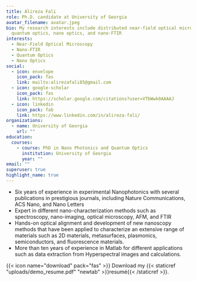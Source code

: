 ```yaml
---
title: Alireza Fali
role: Ph.D. candidate at University of Georgia
avatar_filename: avatar.jpeg
bio: My research interests include distributed near-field optical microscopy,
  quantum optics, nano optics, and nano-FTIR
interests:
  - Near-Field Optical Microscopy
  - Nano-FTIR
  - Quantum Optics
  - Nano Optics
social:
  - icon: envelope
    icon_pack: fas
    link: mailto:alirezafali85@gmail.com
  - icon: google-scholar
    icon_pack: fas
    link: https://scholar.google.com/citations?user=VTbWwk0AAAAJ
  - icon: linkedin
    icon_pack: fab
    link: https://www.linkedin.com/in/alireza-fali/
organizations:
  - name: University of Georgia
    url: ""
education:
  courses:
    - course: PhD in Nano Photonics and Quantum Optics
      institution: University of Georgia
      year: ""
email: ""
superuser: true
highlight_name: true
---
```

* Six years of experience in experimental Nanophotonics with several publications in prestigious journals, including Nature Communications, ACS Nano, and Nano Letters
* Expert in different nano-characterization methods such as spectroscopy, nano-imaging, optical microscopy, AFM, and FTIR
* Hands-on optical alignment and development of new nanoscopy methods that have been applied to characterize an extensive range of materials such as 2D materials, metasurfaces, plasmonics, semiconductors, and fluorescence materials. 
* More than ten years of experience in Matlab for different applications such as data extraction from Hyperspectral images and calculations.

{{< icon name="download" pack="fas" >}} Download my {{< staticref "uploads/demo_resume.pdf" "newtab" >}}resumé{{< /staticref >}}.